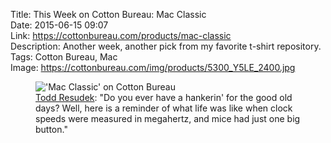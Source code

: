 Title: This Week on Cotton Bureau: Mac Classic  
Date: 2015-06-15 09:07  
Link: https://cottonbureau.com/products/mac-classic  
Description: Another week, another pick from my favorite t-shirt repository.  
Tags: Cotton Bureau, Mac  
Image: https://cottonbureau.com/img/products/5300_Y5LE_2400.jpg  

<figure>
	<img src="https://d.pr/i/Ltvf+" alt="'Mac Classic' on Cotton Bureau" title="'Mac Classic' on Cotton Bureau">
	<figcaption><a href="http://twitter.com/sprsmpl" title="Designer on Twitter">Todd Resudek</a>: "Do you ever have a hankerin' for the good old days? Well, here is a reminder of what life was like when clock speeds were measured in megahertz, and mice had just one big button."</figcaption>
</figure>